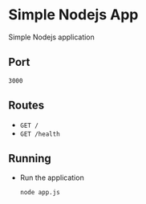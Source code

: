 # Simple Nodejs App

Simple Nodejs application

## Port
`3000`

## Routes

- `GET /`
- `GET /health`

## Running

* Run the application

    ```
    node app.js
    ```
